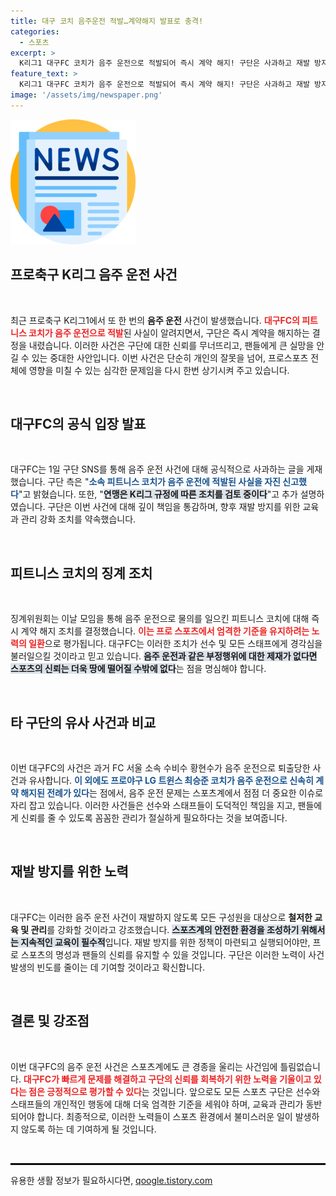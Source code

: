 ```yaml
---
title: 대구 코치 음주운전 적발…계약해지 발표로 충격!
categories:
  - 스포츠
excerpt: >
  K리그1 대구FC 코치가 음주 운전으로 적발되어 즉시 계약 해지! 구단은 사과하고 재발 방지를 다짐하며 팬들에게 깊은 사죄를 전했다. 또 다른 스포츠계의 음주 사고가 불러온 파장은? 클릭해 확인하세요!
feature_text: >
  K리그1 대구FC 코치가 음주 운전으로 적발되어 즉시 계약 해지! 구단은 사과하고 재발 방지를 다짐하며 팬들에게 깊은 사죄를 전했다. 또 다른 스포츠계의 음주 사고가 불러온 파장은? 클릭해 확인하세요!
image: '/assets/img/newspaper.png'
---
```


<p><img src="/assets/img/newspaper.png" alt="kimp 속보" /></p>

<h2 data-ke-size="size26">프로축구 K리그 음주 운전 사건</h2>

<p data-ke-size="size16">&nbsp;</p> 

<p>최근 프로축구 K리그1에서 또 한 번의 <b>음주 운전</b> 사건이 발생했습니다. <b><span style="color: #ee2323;">대구FC의 피트니스 코치가 음주 운전으로 적발</span></b>된 사실이 알려지면서, 구단은 즉시 계약을 해지하는 결정을 내렸습니다. 이러한 사건은 구단에 대한 신뢰를 무너뜨리고, 팬들에게 큰 실망을 안길 수 있는 중대한 사안입니다. 이번 사건은 단순히 개인의 잘못을 넘어, 프로스포츠 전체에 영향을 미칠 수 있는 심각한 문제임을 다시 한번 상기시켜 주고 있습니다.</p>

<p data-ke-size="size16">&nbsp;</p>

<h2 data-ke-size="size26">대구FC의 공식 입장 발표</h2>

<p data-ke-size="size16">&nbsp;</p>

<p>대구FC는 1일 구단 SNS를 통해 음주 운전 사건에 대해 공식적으로 사과하는 글을 게재했습니다. 구단 측은 "<b><span style="color: #1a5490;">소속 피트니스 코치가 음주 운전에 적발된 사실을 자진 신고했다</span></b>"고 밝혔습니다. 또한, "<b><span style="background-color: #21538527;">연맹은 K리그 규정에 따른 조치를 검토 중이다</span></b>"고 추가 설명하였습니다. 구단은 이번 사건에 대해 깊이 책임을 통감하며, 향후 재발 방지를 위한 교육과 관리 강화 조치를 약속했습니다.</p>

<p data-ke-size="size16">&nbsp;</p>

<h2 data-ke-size="size26">피트니스 코치의 징계 조치</h2>

<p data-ke-size="size16">&nbsp;</p>

<p>징계위원회는 이날 모임을 통해 음주 운전으로 물의를 일으킨 피트니스 코치에 대해 즉시 계약 해지 조치를 결정했습니다. <b><span style="color: #ee2323;">이는 프로 스포츠에서 엄격한 기준을 유지하려는 노력의 일환</span></b>으로 평가됩니다. 대구FC는 이러한 조치가 선수 및 모든 스태프에게 경각심을 불러일으킬 것이라고 믿고 있습니다. <b><span style="background-color: #21538527;">음주 운전과 같은 부정행위에 대한 제재가 없다면 스포츠의 신뢰는 더욱 땅에 떨어질 수밖에 없다</span></b>는 점을 명심해야 합니다.</p>

<p data-ke-size="size16">&nbsp;</p>

<h2 data-ke-size="size26">타 구단의 유사 사건과 비교</h2>

<p data-ke-size="size16">&nbsp;</p>

<p>이번 대구FC의 사건은 과거 FC 서울 소속 수비수 황현수가 음주 운전으로 퇴출당한 사건과 유사합니다. <b><span style="color: #1a5490;">이 외에도 프로야구 LG 트윈스 최승준 코치가 음주 운전으로 신속히 계약 해지된 전례가 있다</span></b>는 점에서, 음주 운전 문제는 스포츠계에서 점점 더 중요한 이슈로 자리 잡고 있습니다. 이러한 사건들은 선수와 스태프들이 도덕적인 책임을 지고, 팬들에게 신뢰를 줄 수 있도록 꼼꼼한 관리가 절실하게 필요하다는 것을 보여줍니다.</p>

<p data-ke-size="size16">&nbsp;</p>

<h2 data-ke-size="size26">재발 방지를 위한 노력</h2>

<p data-ke-size="size16">&nbsp;</p>

<p>대구FC는 이러한 음주 운전 사건이 재발하지 않도록 모든 구성원을 대상으로 <b>철저한 교육 및 관리</b>를 강화할 것이라고 강조했습니다. <b><span style="background-color: #21538527;">스포츠계의 안전한 환경을 조성하기 위해서는 지속적인 교육이 필수적</span></b>입니다. 재발 방지를 위한 정책이 마련되고 실행되어야만, 프로 스포츠의 명성과 팬들의 신뢰를 유지할 수 있을 것입니다. 구단은 이러한 노력이 사건 발생의 빈도를 줄이는 데 기여할 것이라고 확신합니다.</p>

<p data-ke-size="size16">&nbsp;</p>

<h2 data-ke-size="size26">결론 및 강조점</h2>

<p data-ke-size="size16">&nbsp;</p>

<p>이번 대구FC의 음주 운전 사건은 스포츠계에도 큰 경종을 울리는 사건임에 틀림없습니다. <b><span style="color: #ee2323;">대구FC가 빠르게 문제를 해결하고 구단의 신뢰를 회복하기 위한 노력을 기울이고 있다는 점은 긍정적으로 평가할 수 있다</span></b>는 것입니다. 앞으로도 모든 스포츠 구단은 선수와 스태프들의 개인적인 행동에 대해 더욱 엄격한 기준을 세워야 하며, 교육과 관리가 동반되어야 합니다. 최종적으로, 이러한 노력들이 스포츠 환경에서 불미스러운 일이 발생하지 않도록 하는 데 기여하게 될 것입니다.</p>

<p data-ke-size="size16">&nbsp;</p>

<hr style="border: 1px solid #000;">
유용한 생활 정보가 필요하시다면, <a href="https://qoogle.tistory.com" rel="dofollow">qoogle.tistory.com</a>


